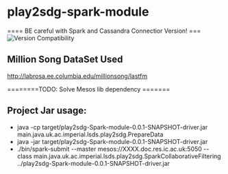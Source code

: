 # play2sdg-spark-module

==== BE careful with Spark and Cassandra Connectior Version! ===
![Version Compatibility](http://i.stack.imgur.com/wNVfN.png)


## Million Song DataSet Used
http://labrosa.ee.columbia.edu/millionsong/lastfm


========TODO: Solve Mesos lib dependency =======

## Project Jar usage:
* java -cp target/play2sdg-Spark-module-0.0.1-SNAPSHOT-driver.jar main.java.uk.ac.imperial.lsds.play2sdg.PrepareData
* java -jar target/play2sdg-Spark-module-0.0.1-SNAPSHOT-driver.jar
* ./bin/spark-submit --master mesos://XXXX.doc.res.ic.ac.uk:5050 --class main.java.uk.ac.imperial.lsds.play2sdg.SparkCollaborativeFiltering ../play2sdg-Spark-module-0.0.1-SNAPSHOT-driver.jar
